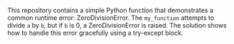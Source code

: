 This repository contains a simple Python function that demonstrates a common runtime error: ZeroDivisionError. The `my_function` attempts to divide `a` by `b`, but if `b` is 0, a ZeroDivisionError is raised. The solution shows how to handle this error gracefully using a try-except block.